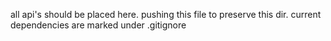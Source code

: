 all api's should be placed here. pushing this file to preserve this dir. current dependencies
are marked under .gitignore